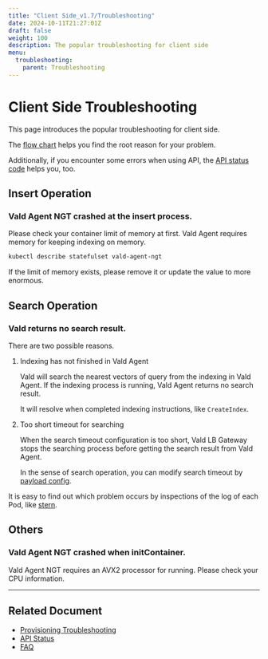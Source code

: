 ```yaml
---
title: "Client Side_v1.7/Troubleshooting"
date: 2024-10-11T21:27:01Z
draft: false
weight: 100
description: The popular troubleshooting for client side
menu:
  troubleshooting:
    parent: Troubleshooting
---
```


# Client Side Troubleshooting

This page introduces the popular troubleshooting for client side.

The [flow chart](/docs/v1.7/troubleshooting/provisioning) helps you find the root reason for your problem.

Additionally, if you encounter some errors when using API, the [API status code](/docs/v1.7/api/status) helps you, too.

## Insert Operation

### Vald Agent NGT crashed at the insert process.

Please check your container limit of memory at first.
Vald Agent requires memory for keeping indexing on memory.

```bash
kubectl describe statefulset vald-agent-ngt
```

If the limit of memory exists, please remove it or update the value to more enormous.

## Search Operation

### Vald returns no search result.

There are two possible reasons.

1. Indexing has not finished in Vald Agent

   Vald will search the nearest vectors of query from the indexing in Vald Agent.
   If the indexing process is running, Vald Agent returns no search result.

   It will resolve when completed indexing instructions, like `CreateIndex`.

1. Too short timeout for searching

   When the search timeout configuration is too short, Vald LB Gateway stops the searching process before getting the search result from Vald Agent.

   In the sense of search operation, you can modify search timeout by [payload config](/docs/v1.7/api/search).

<div class="notice">
It is easy to find out which problem occurs by inspections of the log of each Pod, like <a href="https://github.com/stern/stern">stern</a>.
</div>

## Others

### Vald Agent NGT crashed when initContainer.

Vald Agent NGT requires an AVX2 processor for running.
Please check your CPU information.

---

## Related Document

- [Provisioning Troubleshooting](/docs/v1.7/troubleshooting/provisioning)
- [API Status](/docs/v1.7/api/status)
- [FAQ](/docs/v1.7/support/faq)
